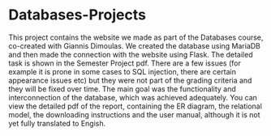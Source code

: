 # Databases-Projects

This project contains the website we made as part of the Databases course, co-created with Giannis Dimoulas. We created the database using MariaDB and then made the connection with the website using Flask. 
The detailed task is shown in the Semester Project pdf. There are a few issues (for example it is prone in some cases to SQL injection, there are certain appearance issues etc) 
but they were not part of the grading criteria and they will be fixed over time. The main goal was the functionality and interconnection of the database, which was achieved adequately.
You can view the detailed pdf of the report, containing the ER diagram, the relational model, the downloading instructions and the user manual, although it is not yet fully translated to Engish.
